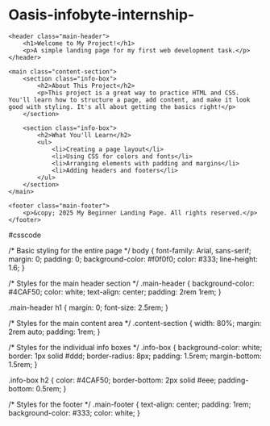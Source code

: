 # Oasis-infobyte-internship-
<!DOCTYPE html>
<html lang="en">
<head>
    <meta charset="UTF-8">
    <meta name="viewport" content="width=device-width, initial-scale=1.0">
    <title>My Landing Page</title>
    <link rel="stylesheet" href="style.css">
</head>
<body>

    <header class="main-header">
        <h1>Welcome to My Project!</h1>
        <p>A simple landing page for my first web development task.</p>
    </header>

    <main class="content-section">
        <section class="info-box">
            <h2>About This Project</h2>
            <p>This project is a great way to practice HTML and CSS. You'll learn how to structure a page, add content, and make it look good with styling. It's all about getting the basics right!</p>
        </section>

        <section class="info-box">
            <h2>What You'll Learn</h2>
            <ul>
                <li>Creating a page layout</li>
                <li>Using CSS for colors and fonts</li>
                <li>Arranging elements with padding and margins</li>
                <li>Adding headers and footers</li>
            </ul>
        </section>
    </main>

    <footer class="main-footer">
        <p>&copy; 2025 My Beginner Landing Page. All rights reserved.</p>
    </footer>
#csscode
</body>
</html>
/* Basic styling for the entire page */
body {
    font-family: Arial, sans-serif;
    margin: 0;
    padding: 0;
    background-color: #f0f0f0;
    color: #333;
    line-height: 1.6;
}

/* Styles for the main header section */
.main-header {
    background-color: #4CAF50;
    color: white;
    text-align: center;
    padding: 2rem 1rem;
}

.main-header h1 {
    margin: 0;
    font-size: 2.5rem;
}

/* Styles for the main content area */
.content-section {
    width: 80%;
    margin: 2rem auto;
    padding: 1rem;
}

/* Styles for the individual info boxes */
.info-box {
    background-color: white;
    border: 1px solid #ddd;
    border-radius: 8px;
    padding: 1.5rem;
    margin-bottom: 1.5rem;
}

.info-box h2 {
    color: #4CAF50;
    border-bottom: 2px solid #eee;
    padding-bottom: 0.5rem;
}

/* Styles for the footer */
.main-footer {
    text-align: center;
    padding: 1rem;
    background-color: #333;
    color: white;
}
